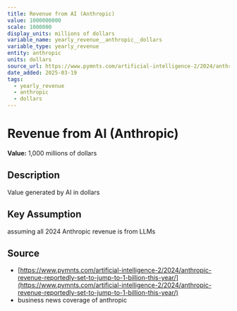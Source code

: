```yaml
---
title: Revenue from AI (Anthropic)
value: 1000000000
scale: 1000000
display_units: millions of dollars
variable_name: yearly_revenue__anthropic__dollars
variable_type: yearly_revenue
entity: anthropic
units: dollars
source_url: https://www.pymnts.com/artificial-intelligence-2/2024/anthropic-revenue-reportedly-set-to-jump-to-1-billion-this-year/
date_added: 2025-03-19
tags:
  - yearly_revenue
  - anthropic
  - dollars
---
```


# Revenue from AI (Anthropic)

**Value:** 1,000 millions of dollars

## Description

Value generated by AI in dollars

## Key Assumption

assuming all 2024 Anthropic revenue is from LLMs

## Source

- [https://www.pymnts.com/artificial-intelligence-2/2024/anthropic-revenue-reportedly-set-to-jump-to-1-billion-this-year/](https://www.pymnts.com/artificial-intelligence-2/2024/anthropic-revenue-reportedly-set-to-jump-to-1-billion-this-year/)
- business news coverage of anthropic
